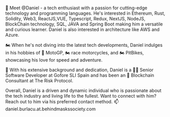 👋 Meet @Daniel - a tech enthusiast with a passion for cutting-edge technology and programming languages. He's interested in Ethereum, Rust, Solidity, Web3, ReactJS,VUE, Typescript, Redux, NextJS, NodeJS, BlockChain technology, SQL, JAVA and Spring Boot making him a versatile and curious learner. Daniel is also interested in architecture like AWS and Azure.

🏍️ When he's not diving into the latest tech developments, Daniel indulges in his hobbies of 🏁 MotoGP, 🏍️ race motorcycles, and 🏍️ PitBikes, showcasing his love for speed and adventure.

🌱 With his extensive background and dedication, Daniel is a 🧑‍💼 Senior Software Developer at Gofore SLI Spain and has been an 🔗 Blockchain Consultant at The Risk Protocol.

Overall, Daniel is a driven and dynamic individual who is passionate about the tech industry and living life to the fullest. Want to connect with him? Reach out to him via his preferred contact method. 📫 daniel.burlacu.at.behindmaskssociety.com

<!---
daniel-burlacu/daniel-burlacu is a ✨ special ✨ repository because its `README.md` (this file) appears on your GitHub profile.
You can click the Preview link to take a look at your changes.
--->
